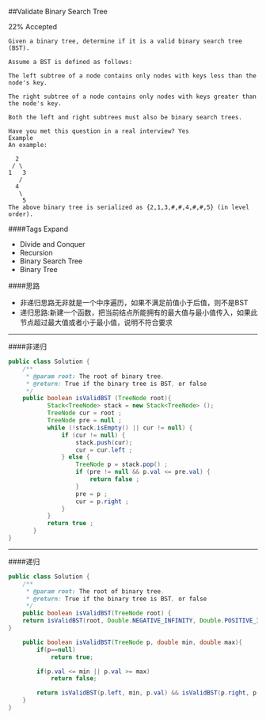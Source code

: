 ##Validate Binary Search Tree

22% Accepted

	Given a binary tree, determine if it is a valid binary search tree (BST).

	Assume a BST is defined as follows:

	The left subtree of a node contains only nodes with keys less than the node's key.

	The right subtree of a node contains only nodes with keys greater than the node's key.

	Both the left and right subtrees must also be binary search trees.

	Have you met this question in a real interview? Yes
	Example
	An example:

	  2
	 / \
	1   3
	   /
	  4
	   \
	    5
	The above binary tree is serialized as {2,1,3,#,#,4,#,#,5} (in level order).

####Tags Expand
- Divide and Conquer
- Recursion
- Binary Search Tree
- Binary Tree

####思路
- 非递归思路无非就是一个中序遍历，如果不满足前值小于后值，则不是BST
- 递归思路:新建一个函数，把当前结点所能拥有的最大值与最小值传入，如果此节点超过最大值或者小于最小值，说明不符合要求

----
####非递归
```java
public class Solution {
    /**
     * @param root: The root of binary tree.
     * @return: True if the binary tree is BST, or false
     */
    public boolean isValidBST (TreeNode root){
           Stack<TreeNode> stack = new Stack<TreeNode> ();
           TreeNode cur = root ;
           TreeNode pre = null ;
           while (!stack.isEmpty() || cur != null) {
               if (cur != null) {
                   stack.push(cur);
                   cur = cur.left ;
               } else {
                   TreeNode p = stack.pop() ;
                   if (pre != null && p.val <= pre.val) {
                       return false ;
                   }
                   pre = p ;
                   cur = p.right ;
               }
           }
           return true ;
       }
}

```

-----
####递归
```java
public class Solution {
    /**
     * @param root: The root of binary tree.
     * @return: True if the binary tree is BST, or false
     */
    public boolean isValidBST(TreeNode root) {
    return isValidBST(root, Double.NEGATIVE_INFINITY, Double.POSITIVE_INFINITY);
}

    public boolean isValidBST(TreeNode p, double min, double max){
        if(p==null)
            return true;

        if(p.val <= min || p.val >= max)
            return false;

        return isValidBST(p.left, min, p.val) && isValidBST(p.right, p.val, max);
    }
}
```

